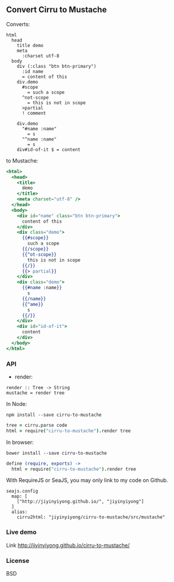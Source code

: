 
Convert Cirru to Mustache
------

Converts:

```cirru
html
  head
    title demo
    meta
      :charset utf-8
  body
    div (:class "btn btn-primary")
      :id name
      = content of this
    div.demo
      #scope
        = such a scope
      ^not-scope
        = this is not in scope
      >partial
      ! comment

    div.demo
      "#name :name"
        = s
      "^name :name"
        = s
    div#id-of-it $ = content
```

to Mustache:

```mustache
<html>
  <head>
    <title>
      demo
    </title>
    <meta charset="utf-8" />
  </head>
  <body>
    <div id="name" class="btn btn-primary">
      content of this
    </div>
    <div class="demo">
      {{#scope}}
        such a scope
      {{/scope}}
      {{^ot-scope}}
        this is not in scope
      {{/}}
      {{> partial}}
    </div>
    <div class="demo">
      {{#name :name}}
        s
      {{/name}}
      {{^ame}}
        s
      {{/}}
    </div>
    <div id="id-of-it">
      content
    </div>
  </body>
</html>
```

### API

* render:

```
render :: Tree -> String
mustache = render tree
```

In Node:

```
npm install --save cirru-to-mustache
```

```coffee
tree = cirru.parse code
html = require("cirru-to-mustache").render tree
```

In browser:

```
bower install --save cirru-to-mustache
```

```coffee
define (require, exports) ->
  html = require("cirru-to-mustache").render tree
```

With RequireJS or SeaJS, you may only link to my code on Github.

```
seajs.config
  map: [
    ["http://jiyinyiyong.github.io/", "jiyinyiyong"]
  ]
  alias:
    cirru2html: "jiyinyiyong/cirru-to-mustache/src/mustache"
```

### Live demo

Link http://jiyinyiyong.github.io/cirru-to-mustache/

### License

BSD